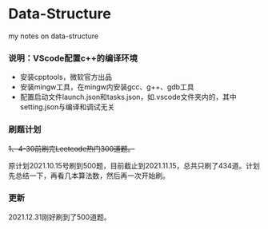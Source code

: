 # Data-Structure
my notes on data-structure

### 说明：VScode配置c++的编译环境
- 安装cpptools，微软官方出品
- 安装mingw工具，在mingw内安装gcc、g++、gdb工具
- 配置启动文件launch.json和tasks.json，如.vscode文件夹内的，其中setting.json与编译和调试无关


### 刷题计划
~~1、4-30前刷完Leetcode热门300道题。~~

原计划2021.10.15号刷到500题，目前截止到2021.11.15，总共只刷了434道。计划先总结一下，再看几本算法数，然后再一次开始刷。

### 更新

2021.12.31刚好刷到了500道题。